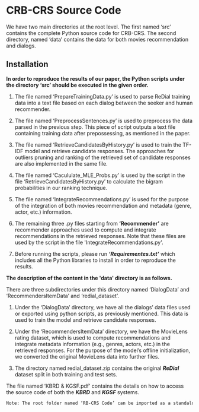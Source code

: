 
# CRB-CRS Source Code

We have two main directories at the root level. The first named ‘src’ contains the complete Python source code for CRB-CRS. The second directory, named ‘data’ contains the data for both movies recommendation and dialogs.

## Installation

**In order to reproduce the results of our paper, the Python scripts under the directory ‘src’ should be executed in the given order.**


1. The file named ‘PrepareTrainingData.py’ is used to parse ReDial training data into a text file based on each dialog between the seeker and human recommender.

2. The file named ‘PreprocessSentences.py’ is used to preprocess the data parsed in the previous step. This piece of script outputs a text file containing training data after prepossessing, as mentioned in the paper.

3. The file named ‘RetrieveCandidatesByHistory.py’ is used to train the TF-IDF model and retrieve candidate responses. The approaches for outliers pruning and ranking of the retrieved set of candidate responses are also implemented in the same file.

4. The file named ‘Cacululate_MLE_Probs.py’ is used by the script in the file ‘RetrieveCandidatesByHistory.py’ to calculate the bigram probabilities in our ranking technique.

5. The file named ‘IntegrateRecommendations.py’ is used for the purpose of the integration of both movies recommendation and metadata (genre, actor, etc.) information. 

6. The remaining three .py files starting from **‘Recommender’** are recommender approaches used to compute and integrate recommendations in the retrieved responses. Note that these files are used by the script in the file 'IntegrateRecommendations.py'.

7. Before running the scripts, please run ***‘Requirementes.txt’*** which includes all the Python libraries to install in order to reproduce the results.

**The description of the content in the 'data' directory is as follows.**

There are three subdirectories under this directory named ‘DialogData’ and ‘RecommendersItemData’ and ‘redial_dataset’.

  1. 	Under the ‘DialogData’ directory, we have all the dialogs’ data files used or exported using python scripts, as previously mentioned. This data is used to train the model and retrieve candidate responses.

  2. 	Under the ‘RecommendersItemData’ directory, we have the MovieLens rating dataset, which is used to compute recommendations and integrate metadata information (e.g., genres, actors, etc.) in the retrieved responses. For the purpose of the model’s offline initialization, we converted the original MovieLens data into further files.

  3. The directory named redial_dataset.zip contains the original ***ReDial*** dataset split in both training and test sets.

The file named ‘KBRD & KGSF.pdf’ contains the details on how to access the source code of both the ***KBRD*** and ***KGSF*** systems.


```bash
Note: The root folder named ‘RB-CRS Code’ can be imported as a standalone Python project.
```
